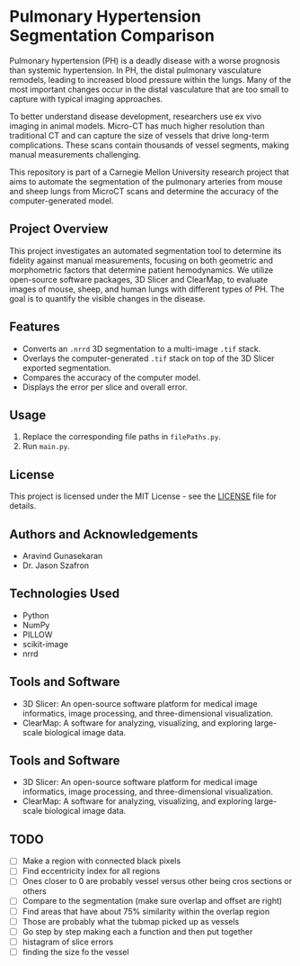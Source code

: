# Pulmonary Hypertension Segmentation Comparison

Pulmonary hypertension (PH) is a deadly disease with a worse prognosis than systemic hypertension. In PH, the distal pulmonary vasculature remodels, leading to increased blood pressure within the lungs. Many of the most important changes occur in the distal vasculature that are too small to capture with typical imaging approaches.

To better understand disease development, researchers use ex vivo imaging in animal models. Micro-CT has much higher resolution than traditional CT and can capture the size of vessels that drive long-term complications. These scans contain thousands of vessel segments, making manual measurements challenging.

This repository is part of a Carnegie Mellon University research project that aims to automate the segmentation of the pulmonary arteries from mouse and sheep lungs from MicroCT scans and determine the accuracy of the computer-generated model.

## Project Overview
This project investigates an automated segmentation tool to determine its fidelity against manual measurements, focusing on both geometric and morphometric factors that determine patient hemodynamics. We utilize open-source software packages, 3D Slicer and ClearMap, to evaluate images of mouse, sheep, and human lungs with different types of PH. The goal is to quantify the visible changes in the disease.

## Features

- Converts an `.nrrd` 3D segmentation to a multi-image `.tif` stack.
- Overlays the computer-generated `.tif` stack on top of the 3D Slicer exported segmentation.
- Compares the accuracy of the computer model.
- Displays the error per slice and overall error.

## Usage

1. Replace the corresponding file paths in `filePaths.py`.
2. Run `main.py`.

## License

This project is licensed under the MIT License - see the [LICENSE](LICENSE) file for details.

## Authors and Acknowledgements

- Aravind Gunasekaran
- Dr. Jason Szafron

## Technologies Used

- Python
- NumPy
- PILLOW
- scikit-image
- nrrd

## Tools and Software
* 3D Slicer: An open-source software platform for medical image informatics, image processing, and three-dimensional visualization.
* ClearMap: A software for analyzing, visualizing, and exploring large-scale biological image data.

## Tools and Software
* 3D Slicer: An open-source software platform for medical image informatics, image processing, and three-dimensional visualization.
* ClearMap: A software for analyzing, visualizing, and exploring large-scale biological image data.

## TODO
- [ ] Make a region with connected black pixels
- [ ] Find eccentricity index for all regions
- [ ] Ones closer to 0 are probably vessel versus other being cros sections or others
- [ ] Compare to the segmentation (make sure overlap and offset are right)
- [ ] Find areas that have about 75% similarity within the overlap region
- [ ] Those are probably what the tubmap picked up as vessels
- [ ] Go step by step making each a function and then put together
- [ ] histagram of slice errors
- [ ] finding the size fo the vessel 
